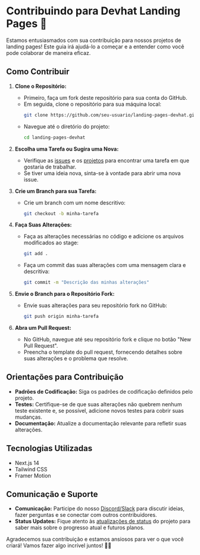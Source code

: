 # Contribuindo para Devhat Landing Pages 🤠

Estamos entusiasmados com sua contribuição para nossos projetos de landing pages! Este guia irá ajudá-lo a começar e a entender como você pode colaborar de maneira eficaz.

## Como Contribuir

1. **Clone o Repositório:**
   - Primeiro, faça um fork deste repositório para sua conta do GitHub.
   - Em seguida, clone o repositório para sua máquina local:
     ```bash
     git clone https://github.com/seu-usuario/landing-pages-devhat.git
     ```
   - Navegue até o diretório do projeto:
     ```bash
     cd landing-pages-devhat
     ```

2. **Escolha uma Tarefa ou Sugira uma Nova:**
   - Verifique as [issues](https://github.com/devhatt/landing-pages/issues) e os [projetos](https://github.com/devhatt/landing-pages/projects) para encontrar uma tarefa em que gostaria de trabalhar.
   - Se tiver uma ideia nova, sinta-se à vontade para abrir uma nova issue.

3. **Crie um Branch para sua Tarefa:**
   - Crie um branch com um nome descritivo:
     ```bash
     git checkout -b minha-tarefa
     ```

4. **Faça Suas Alterações:**
   - Faça as alterações necessárias no código e adicione os arquivos modificados ao stage:
     ```bash
     git add .
     ```
   - Faça um commit das suas alterações com uma mensagem clara e descritiva:
     ```bash
     git commit -m "Descrição das minhas alterações"
     ```

5. **Envie o Branch para o Repositório Fork:**
   - Envie suas alterações para seu repositório fork no GitHub:
     ```bash
     git push origin minha-tarefa
     ```

6. **Abra um Pull Request:**
   - No GitHub, navegue até seu repositório fork e clique no botão "New Pull Request".
   - Preencha o template do pull request, fornecendo detalhes sobre suas alterações e o problema que resolve.

## Orientações para Contribuição

- **Padrões de Codificação:** Siga os padrões de codificação definidos pelo projeto.
- **Testes:** Certifique-se de que suas alterações não quebrem nenhum teste existente e, se possível, adicione novos testes para cobrir suas mudanças.
- **Documentação:** Atualize a documentação relevante para refletir suas alterações.

## Tecnologias Utilizadas

- Next.js 14
- Tailwind CSS
- Framer Motion

## Comunicação e Suporte

- **Comunicação:** Participe do nosso [Discord/Slack](#) para discutir ideias, fazer perguntas e se conectar com outros contribuidores.
- **Status Updates:** Fique atento às [atualizações de status](https://github.com/devhatt/landing-pages/projects) do projeto para saber mais sobre o progresso atual e futuros planos.

Agradecemos sua contribuição e estamos ansiosos para ver o que você criará! Vamos fazer algo incrível juntos! 🚀✨
